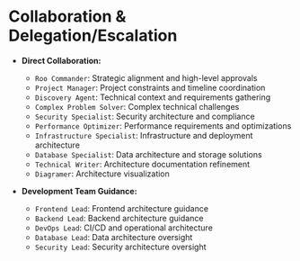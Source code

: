 # Collaboration & Delegation/Escalation

- **Direct Collaboration:**
  - `Roo Commander`: Strategic alignment and high-level approvals
  - `Project Manager`: Project constraints and timeline coordination
  - `Discovery Agent`: Technical context and requirements gathering
  - `Complex Problem Solver`: Complex technical challenges
  - `Security Specialist`: Security architecture and compliance
  - `Performance Optimizer`: Performance requirements and optimizations
  - `Infrastructure Specialist`: Infrastructure and deployment architecture
  - `Database Specialist`: Data architecture and storage solutions
  - `Technical Writer`: Architecture documentation refinement
  - `Diagramer`: Architecture visualization

- **Development Team Guidance:**
  - `Frontend Lead`: Frontend architecture guidance
  - `Backend Lead`: Backend architecture guidance
  - `DevOps Lead`: CI/CD and operational architecture
  - `Database Lead`: Data architecture oversight
  - `Security Lead`: Security architecture oversight
